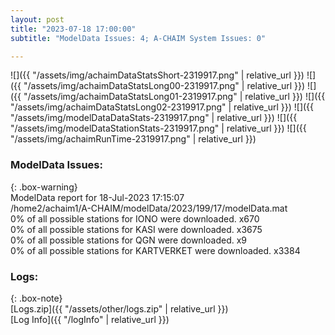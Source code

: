 ```yaml
---
layout: post
title: "2023-07-18 17:00:00"
subtitle: "ModelData Issues: 4; A-CHAIM System Issues: 0"

---
```


![]({{ "/assets/img/achaimDataStatsShort-2319917.png" | relative_url }})
![]({{ "/assets/img/achaimDataStatsLong00-2319917.png" | relative_url }})
![]({{ "/assets/img/achaimDataStatsLong01-2319917.png" | relative_url }})
![]({{ "/assets/img/achaimDataStatsLong02-2319917.png" | relative_url }})
![]({{ "/assets/img/modelDataDataStats-2319917.png" | relative_url }})
![]({{ "/assets/img/modelDataStationStats-2319917.png" | relative_url }})
![]({{ "/assets/img/achaimRunTime-2319917.png" | relative_url }})


### ModelData Issues:  
  
{: .box-warning}  
 ModelData report for 18-Jul-2023 17:15:07   
 /home2/achaim1/A-CHAIM/modelData/2023/199/17/modelData.mat   
 0% of all possible stations for IONO were downloaded. x670   
 0% of all possible stations for KASI were downloaded. x3675   
 0% of all possible stations for QGN were downloaded. x9   
 0% of all possible stations for KARTVERKET were downloaded. x3384   
  


### Logs:  
  
{: .box-note}  
[Logs.zip]({{ "/assets/other/logs.zip" | relative_url }})  
[Log Info]({{ "/logInfo" | relative_url }})  
